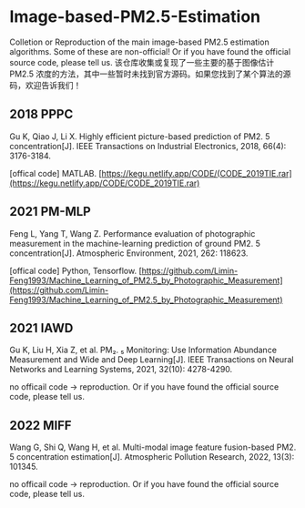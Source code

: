 # Image-based-PM2.5-Estimation
Colletion or Reproduction of the main image-based PM2.5 estimation algorithms. Some of these are non-official! Or if you have found the official source code, please tell us.
该仓库收集或复现了一些主要的基于图像估计 PM2.5 浓度的方法，其中一些暂时未找到官方源码。如果您找到了某个算法的源码，欢迎告诉我们！

## 2018 PPPC
Gu K, Qiao J, Li X. Highly efficient picture-based prediction of PM2. 5 concentration[J]. IEEE Transactions on Industrial Electronics, 2018, 66(4): 3176-3184.

[offical code] MATLAB. [https://kegu.netlify.app/CODE/(CODE_2019TIE.rar](https://kegu.netlify.app/CODE/CODE_2019TIE.rar)

## 2021 PM-MLP
Feng L, Yang T, Wang Z. Performance evaluation of photographic measurement in the machine-learning prediction of ground PM2. 5 concentration[J]. Atmospheric Environment, 2021, 262: 118623.

[offical code] Python, Tensorflow. [https://github.com/Limin-Feng1993/Machine_Learning_of_PM2.5_by_Photographic_Measurement](https://github.com/Limin-Feng1993/Machine_Learning_of_PM2.5_by_Photographic_Measurement)

## 2021 IAWD
Gu K, Liu H, Xia Z, et al. PM₂. ₅ Monitoring: Use Information Abundance Measurement and Wide and Deep Learning[J]. IEEE Transactions on Neural Networks and Learning Systems, 2021, 32(10): 4278-4290.

no officail code -> reproduction. Or if you have found the official source code, please tell us.

## 2022 MIFF
Wang G, Shi Q, Wang H, et al. Multi-modal image feature fusion-based PM2. 5 concentration estimation[J]. Atmospheric Pollution Research, 2022, 13(3): 101345.

no officail code -> reproduction. Or if you have found the official source code, please tell us.
